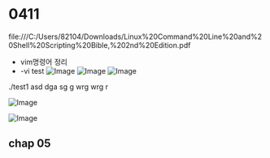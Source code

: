 # 0411

file:///C:/Users/82104/Downloads/Linux%20Command%20Line%20and%20Shell%20Scripting%20Bible,%202nd%20Edition.pdf

- vim명령어 정리
- -vi test
![Image](https://github.com/user-attachments/assets/88107277-09ac-47b8-b462-b470de62d438)
![Image](https://github.com/user-attachments/assets/cf1e322b-1e51-456e-97ea-826a43e5b5d9)
![Image](https://github.com/user-attachments/assets/27d81362-6db1-4342-b31e-1724b2075be3)

./test1 asd dga sg g wrg wrg r

![Image](https://github.com/user-attachments/assets/8e511120-c77b-4c9b-8ce7-c92359853246)

![Image](https://github.com/user-attachments/assets/432e055d-b44b-4814-8244-ff6b43c37c87)

## chap 05

